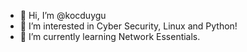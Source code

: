 - 👋 Hi, I’m @kocduygu
- 👀 I’m interested in Cyber Security, Linux and Python!
- 🌱 I’m currently learning Network Essentials.

<!---
kocduygu/kocduygu is a ✨ special ✨ repository because its `README.md` (this file) appears on your GitHub profile.
You can click the Preview link to take a look at your changes.
--->
